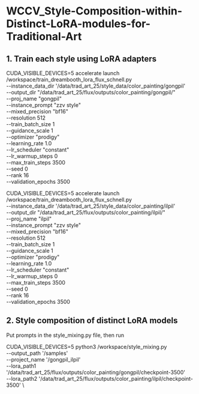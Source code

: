 # WCCV_Style-Composition-within-Distinct-LoRA-modules-for-Traditional-Art


## 1. Train each style using LoRA adapters
CUDA_VISIBLE_DEVICES=5 accelerate launch /workspace/train_dreambooth_lora_flux_schnell.py \
    --instance_data_dir '/data/trad_art_25/style_data/color_painting/gongpil' \
    --output_dir "/data/trad_art_25/flux/outputs/color_painting/gongpil/" \
    --proj_name "gongpil" \
    --instance_prompt "zzv style" \
    --mixed_precision "bf16" \
    --resolution 512 \
    --train_batch_size 1 \
    --guidance_scale 1 \
    --optimizer "prodigy" \
    --learning_rate 1.0 \
    --lr_scheduler "constant" \
    --lr_warmup_steps 0 \
    --max_train_steps 3500 \
    --seed 0 \
    --rank 16 \
    --validation_epochs 3500

CUDA_VISIBLE_DEVICES=5 accelerate launch /workspace/train_dreambooth_lora_flux_schnell.py \
    --instance_data_dir '/data/trad_art_25/style_data/color_painting/ilpil' \
    --output_dir "/data/trad_art_25/flux/outputs/color_painting/ilpil/" \
    --proj_name "ilpil" \
    --instance_prompt "zzv style" \
    --mixed_precision "bf16" \
    --resolution 512 \
    --train_batch_size 1 \
    --guidance_scale 1 \
    --optimizer "prodigy" \
    --learning_rate 1.0 \
    --lr_scheduler "constant" \
    --lr_warmup_steps 0 \
    --max_train_steps 3500 \
    --seed 0 \
    --rank 16 \
    --validation_epochs 3500

## 2. Style composition of distinct LoRA models
Put prompts in the style_mixing.py file, then run

CUDA_VISIBLE_DEVICES=5 python3 /workspace/style_mixing.py \
    --output_path '/samples' \
    --project_name '/gongpil_ilpil' \
    --lora_path1 '/data/trad_art_25/flux/outputs/color_painting/gongpil/checkpoint-3500' \
    --lora_path2 '/data/trad_art_25/flux/outputs/color_painting/ilpil/checkpoint-3500' \
